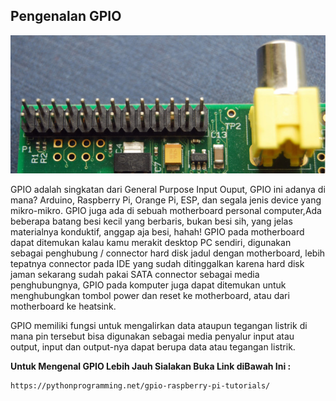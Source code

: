## Pengenalan GPIO
![Gambar](img/gpio-pins.jpg)


GPIO adalah singkatan dari General Purpose Input Ouput, GPIO ini adanya di mana? Arduino, Raspberry Pi, Orange Pi, ESP, dan segala jenis device yang mikro-mikro. GPIO juga ada di sebuah motherboard personal computer,Ada beberapa batang besi kecil yang berbaris, bukan besi sih, yang jelas materialnya konduktif, anggap aja besi, hahah! GPIO pada motherboard dapat ditemukan kalau kamu merakit desktop PC sendiri, digunakan sebagai penghubung / connector hard disk jadul dengan motherboard, lebih tepatnya connector pada IDE yang sudah ditinggalkan karena hard disk jaman sekarang sudah pakai SATA connector sebagai media penghubungnya, GPIO pada komputer juga dapat ditemukan untuk menghubungkan tombol power dan reset ke motherboard, atau dari motherboard ke heatsink.

GPIO memiliki fungsi untuk mengalirkan data ataupun tegangan listrik di mana pin tersebut bisa digunakan sebagai media penyalur input atau output, input dan output-nya dapat berupa data atau tegangan listrik.

**Untuk Mengenal GPIO Lebih Jauh Sialakan Buka Link diBawah Ini :**
`````
https://pythonprogramming.net/gpio-raspberry-pi-tutorials/
